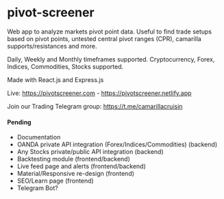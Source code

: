 # pivot-screener
Web app to analyze markets pivot point data. Useful to find trade setups based on pivot points, untested central pivot ranges (CPR), camarilla supports/resistances and more. 

Daily, Weekly and Monthly timeframes supported.
Cryptocurrency, Forex, Indices, Commodities, Stocks supported.

Made with React.js and Express.js

Live: https://pivotscreener.com - https://pivotscreener.netlify.app

Join our Trading Telegram group: https://t.me/camarillacruisin

#### Pending
- Documentation
- OANDA private API integration (Forex/Indices/Commodities) (backend)
- Any Stocks private/public API integration (backend)
- Backtesting module (frontend/backend)
- Live feed page and alerts (frontend/backend)
- Material/Responsive re-design (frontend)
- SEO/Learn page (frontend)
- Telegram Bot?
